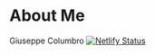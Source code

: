 # About Me
Giuseppe Columbro [![Netlify Status](https://api.netlify.com/api/v1/badges/ef914ae7-d6dc-4f4a-83ee-91a00897b2b6/deploy-status)](https://app.netlify.com/sites/gcolumbro/deploys)